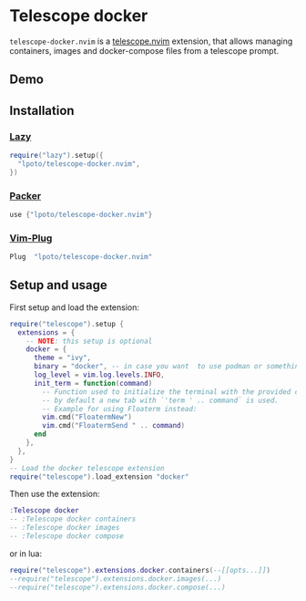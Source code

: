 # Telescope docker

`telescope-docker.nvim` is a [telescope.nvim](https://github.com/nvim-telescope/telescope.nvim) extension,
that allows managing containers, images and docker-compose files from a telescope prompt.

## Demo

## Installation

### [Lazy](https://github.com/folke/lazy.nvim)

```lua
require("lazy").setup({
  "lpoto/telescope-docker.nvim",
})
```

### [Packer](https://github.com/wbthomason/packer.nvim)

```lua
use {"lpoto/telescope-docker.nvim"}
```

### [Vim-Plug](https://github.com/junegunn/vim-plug)

```lua
Plug  "lpoto/telescope-docker.nvim"
```

## Setup and usage

First setup and load the extension:

```lua
require("telescope").setup {
  extensions = {
    -- NOTE: this setup is optional
    docker = {
      theme = "ivy",
      binary = "docker", -- in case you want  to use podman or something
      log_level = vim.log.levels.INFO,
      init_term = function(command)
        -- Function used to initialize the terminal with the provided command
        -- by default a new tab with `'term ' .. command` is used.
        -- Example for using Floaterm instead:
        vim.cmd("FloatermNew")
        vim.cmd("FloatermSend " .. command)
      end
    },
  },
}
-- Load the docker telescope extension
require("telescope").load_extension "docker"
```

Then use the extension:

```lua
:Telescope docker
-- :Telescope docker containers
-- :Telescope docker images
-- :Telescope docker compose
```

or in lua:

```lua
require("telescope").extensions.docker.containers(--[[opts...]])
--require("telescope").extensions.docker.images(...)
--require("telescope").extensions.docker.compose(...)
```
